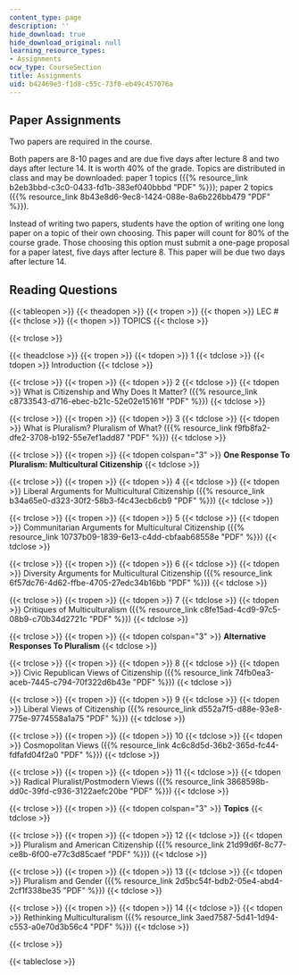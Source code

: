```yaml
---
content_type: page
description: ''
hide_download: true
hide_download_original: null
learning_resource_types:
- Assignments
ocw_type: CourseSection
title: Assignments
uid: b42469e3-f1d8-c55c-73f0-eb49c457076a
---
```


Paper Assignments
-----------------

Two papers are required in the course.

Both papers are 8-10 pages and are due five days after lecture 8 and two days after lecture 14. It is worth 40% of the grade. Topics are distributed in class and may be downloaded: paper 1 topics ({{% resource_link b2eb3bbd-c3c0-0433-fd1b-383ef040bbbd "PDF" %}}); paper 2 topics ({{% resource_link 8b43e8d6-9ec8-1424-088e-8a6b226bb479 "PDF" %}}).

Instead of writing two papers, students have the option of writing one long paper on a topic of their own choosing. This paper will count for 80% of the course grade. Those choosing this option must submit a one-page proposal for a paper latest, five days after lecture 8. This paper will be due two days after lecture 14.

Reading Questions
-----------------

{{< tableopen >}}
{{< theadopen >}}
{{< tropen >}}
{{< thopen >}}
LEC #
{{< thclose >}}
{{< thopen >}}
TOPICS
{{< thclose >}}

{{< trclose >}}

{{< theadclose >}}
{{< tropen >}}
{{< tdopen >}}
1
{{< tdclose >}}
{{< tdopen >}}
Introduction
{{< tdclose >}}

{{< trclose >}}
{{< tropen >}}
{{< tdopen >}}
2
{{< tdclose >}}
{{< tdopen >}}
What is Citizenship and Why Does It Matter? ({{% resource_link c8733543-d716-ebec-b21c-52e02e15161f "PDF" %}})
{{< tdclose >}}

{{< trclose >}}
{{< tropen >}}
{{< tdopen >}}
3
{{< tdclose >}}
{{< tdopen >}}
What is Pluralism? Pluralism of What? ({{% resource_link f9fb8fa2-dfe2-3708-b192-55e7ef1add87 "PDF" %}})
{{< tdclose >}}

{{< trclose >}}
{{< tropen >}}
{{< tdopen colspan="3" >}}
**One Response To Pluralism: Multicultural Citizenship**
{{< tdclose >}}

{{< trclose >}}
{{< tropen >}}
{{< tdopen >}}
4
{{< tdclose >}}
{{< tdopen >}}
Liberal Arguments for Multicultural Citizenship ({{% resource_link b34a65e0-d323-30f2-58b3-f4c43ecb6cb9 "PDF" %}})
{{< tdclose >}}

{{< trclose >}}
{{< tropen >}}
{{< tdopen >}}
5
{{< tdclose >}}
{{< tdopen >}}
Communitarian Arguments for Multicultural Citizenship ({{% resource_link 10737b09-1839-6e13-c4dd-cbfaab68558e "PDF" %}})
{{< tdclose >}}

{{< trclose >}}
{{< tropen >}}
{{< tdopen >}}
6
{{< tdclose >}}
{{< tdopen >}}
Diversity Arguments for Multicultural Citizenship ({{% resource_link 6f57dc76-4d62-ffbe-4705-27edc34b16bb "PDF" %}})
{{< tdclose >}}

{{< trclose >}}
{{< tropen >}}
{{< tdopen >}}
7
{{< tdclose >}}
{{< tdopen >}}
Critiques of Multiculturalism ({{% resource_link c8fe15ad-4cd9-97c5-08b9-c70b34d2721c "PDF" %}})
{{< tdclose >}}

{{< trclose >}}
{{< tropen >}}
{{< tdopen colspan="3" >}}
**Alternative Responses To Pluralism**
{{< tdclose >}}

{{< trclose >}}
{{< tropen >}}
{{< tdopen >}}
8
{{< tdclose >}}
{{< tdopen >}}
Civic Republican Views of Citizenship ({{% resource_link 74fb0ea3-aceb-7445-c794-70f322d6b43e "PDF" %}})
{{< tdclose >}}

{{< trclose >}}
{{< tropen >}}
{{< tdopen >}}
9
{{< tdclose >}}
{{< tdopen >}}
Liberal Views of Citizenship ({{% resource_link d552a7f5-d88e-93e8-775e-9774558a1a75 "PDF" %}})
{{< tdclose >}}

{{< trclose >}}
{{< tropen >}}
{{< tdopen >}}
10
{{< tdclose >}}
{{< tdopen >}}
Cosmopolitan Views ({{% resource_link 4c6c8d5d-36b2-365d-fc44-fdfafd04f2a0 "PDF" %}})
{{< tdclose >}}

{{< trclose >}}
{{< tropen >}}
{{< tdopen >}}
11
{{< tdclose >}}
{{< tdopen >}}
Radical Pluralist/Postmodern Views ({{% resource_link 3868598b-dd0c-39fd-c936-3122aefc20be "PDF" %}})
{{< tdclose >}}

{{< trclose >}}
{{< tropen >}}
{{< tdopen colspan="3" >}}
**Topics**
{{< tdclose >}}

{{< trclose >}}
{{< tropen >}}
{{< tdopen >}}
12
{{< tdclose >}}
{{< tdopen >}}
Pluralism and American Citizenship ({{% resource_link 21d99d6f-8c77-ce8b-6f00-e77c3d85caef "PDF" %}})
{{< tdclose >}}

{{< trclose >}}
{{< tropen >}}
{{< tdopen >}}
13
{{< tdclose >}}
{{< tdopen >}}
Pluralism and Gender ({{% resource_link 2d5bc54f-bdb2-05e4-abd4-2cf1f338be35 "PDF" %}})
{{< tdclose >}}

{{< trclose >}}
{{< tropen >}}
{{< tdopen >}}
14
{{< tdclose >}}
{{< tdopen >}}
Rethinking Multiculturalism ({{% resource_link 3aed7587-5d41-1d94-c553-a0e70d3b56c4 "PDF" %}})
{{< tdclose >}}

{{< trclose >}}

{{< tableclose >}}